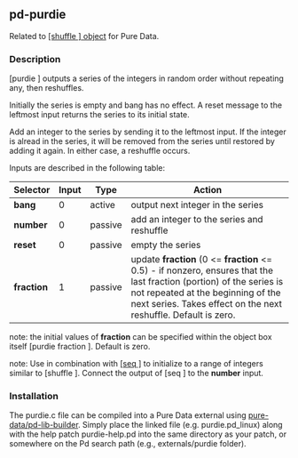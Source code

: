 ## pd-purdie
Related to [[shuffle ] object](https://github.com/metamystical/pd-shuffle) for Pure Data.

### Description

[purdie ] outputs a series of the integers in random order without repeating any, then reshuffles. 

Initially the series is empty and bang has no effect. A reset message to the leftmost input returns the series to its initial state. 

Add an integer to the series by sending it to the leftmost input. If the integer is alread in the series, it will be removed from the series until restored by adding it again. In either case, a reshuffle occurs.

Inputs are described in the following table:

| Selector     | Input   | Type     | Action                            |
|--------------|---------|----------|-----------------------------------|
| **bang**     | 0       | active   | output next integer in the series |
| **number**   | 0       | passive  | add an integer to the series and reshuffle |
| **reset**    | 0       | passive  | empty the series |
| **fraction** | 1       | passive  | update **fraction** (0 <= **fraction** <= 0.5) - if nonzero, ensures that the last fraction (portion) of the series is not repeated at the beginning of the next series. Takes effect on the next reshuffle. Default is zero. |

note: the initial values of **fraction** can be specified within the object box itself [purdie fraction ]. Default is zero.

note:  Use in combination with [[seq ]](https://github.com/metamystical/pd-seq) to initialize to a range of integers similar to [shuffle ]. Connect the output of [seq ] to the **number** input.

### Installation

The purdie.c file can be compiled into a Pure Data external using [pure-data/pd-lib-builder](https://github.com/pure-data/pd-lib-builder). Simply place the linked file (e.g. purdie.pd_linux) along with the help patch purdie-help.pd into the same directory as your patch, or somewhere on the Pd search path (e.g., externals/purdie folder).
